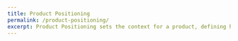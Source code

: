 ```yaml
---
title: Product Positioning
permalink: /product-positioning/
excerpt: Product Positioning sets the context for a product, defining how it is the best at something that a defined group cares a lot about.
---
```

